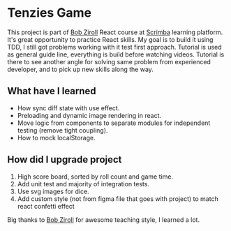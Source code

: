 # Tenzies Game

This project is part of [Bob Ziroll](https://twitter.com/bobziroll) React course at [Scrimba](https://scrimba.com/learn/learnreact) learning platform. It's great opportunity to practice React skills. My goal is to build it using TDD, I still got problems working with it test first approach.
Tutorial is used as general guide line, everything is build before watching videos. Tutorial is there to see another angle for solving same problem from experienced developer, and to pick up new skills along the way.

## What have I learned

- How sync diff state with use effect.
- Preloading and dynamic image rendering in react.
- Move logic from components to separate modules for independent testing (remove tight coupling).
- How to mock localStorage.

## How did I upgrade project

1. High score board, sorted by roll count and game time.
2. Add unit test and majority of integration tests.
3. Use svg images for dice.
4. Add custom style (not from figma file that goes with project) to match react confetti effect

Big thanks to [Bob Ziroll](https://twitter.com/bobziroll) for awesome teaching style, I learned a lot.

